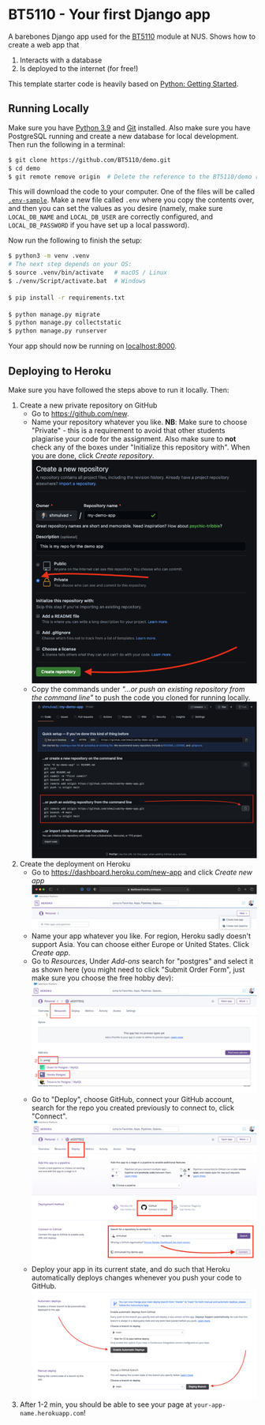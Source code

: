 # BT5110 - Your first Django app

A barebones Django app used for the [BT5110](https://nusmods.com/modules/BT5110/data-management-and-warehousing) module at NUS. Shows how to create a web app that

1. Interacts with a database
2. Is deployed to the internet (for free!)

This template starter code is heavily based on [Python: Getting Started](https://github.com/heroku/python-getting-started.git).

## Running Locally

Make sure you have [Python 3.9](https://docs.python-guide.org/starting/installation/) and [Git](https://git-scm.com/book/en/v2/Getting-Started-Installing-Git) installed. Also make sure you have PostgreSQL running and create a new database for local development. Then run the following in a terminal:

```sh
$ git clone https://github.com/BT5110/demo.git
$ cd demo
$ git remote remove origin  # Delete the reference to the BT5110/demo repo
```

This will download the code to your computer. One of the files will be called [`.env-sample`](/.env-sample). Make a new file called `.env` where you copy the contents over, and then you can set the values as you desire (namely, make sure `LOCAL_DB_NAME` and `LOCAL_DB_USER` are correctly configured, and `LOCAL_DB_PASSWORD` if you have set up a local password).

Now run the following to finish the setup:

```sh
$ python3 -m venv .venv
# The next step depends on your OS:
$ source .venv/bin/activate   # macOS / Linux
$ ./venv/Script/activate.bat  # Windows

$ pip install -r requirements.txt

$ python manage.py migrate
$ python manage.py collectstatic
$ python manage.py runserver
```

Your app should now be running on [localhost:8000](http://localhost:8000/).

## Deploying to Heroku

Make sure you have followed the steps above to run it locally. Then:

1. Create a new private repository on GitHub
    * Go to <https://github.com/new>.
    * Name your repository whatever you like. **NB**: Make sure to choose "Private" - this is a requirement to avoid that other students plagiarise your code for the assignment. Also make sure to **not** check any of the boxes under "Initialize this repository with". When you are done, click *Create repository*.
    ![new repo](./images/new-repo.png)
    * Copy the commands under *"...or push an existing repository from the command line"* to push the code you cloned for running locally.
    ![push repo](./images/push-repo.png)
2. Create the deployment on Heroku
	* Go to <https://dashboard.heroku.com/new-app> and click *Create new app*
	![new app](./images/heroku-new.png)
	* Name your app whatever you like. For region, Heroku sadly doesn't support Asia. You can choose either Europe or United States. Click *Create app*.
	* Go to *Resources*, Under *Add-ons* search for "postgres" and select it as shown here (you might need to click "Submit Order Form", just make sure you choose the free hobby dev):
	![res](./images/heroku-res.png)
	* Go to "Deploy", choose GitHub, connect your GitHub account, search for the repo you created previously to connect to, click "Connect".
	![deploy](./images/heroku-connect.png)
	* Deploy your app in its current state, and do such that Heroku automatically deploys changes whenever you push your code to GitHub.
	![deploy](./images/heroku-deploy.png)
3. After 1-2 min, you should be able to see your page at `your-app-name.herokuapp.com`!
